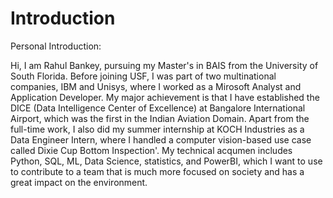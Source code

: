 # Introduction
Personal Introduction:

Hi, I am Rahul Bankey, pursuing my Master's in BAIS from the University of South Florida. Before joining USF, I was part of two multinational companies, IBM and Unisys, where I worked as a Mirosoft Analyst and Application Developer. My major achievement is that I have established the DICE (Data Intelligence Center of Excellence) at Bangalore International Airport, which was the first in the Indian Aviation Domain. Apart from the full-time work, I also did my summer internship at KOCH Industries as a Data Engineer Intern, where I handled a computer vision-based use case called Dixie Cup Bottom Inspection'. My technical acqumen includes Python, SQL, ML, Data Science, statistics, and PowerBI, which I want to use to contribute to a team that is much more focused on society and has a great impact on the environment.

